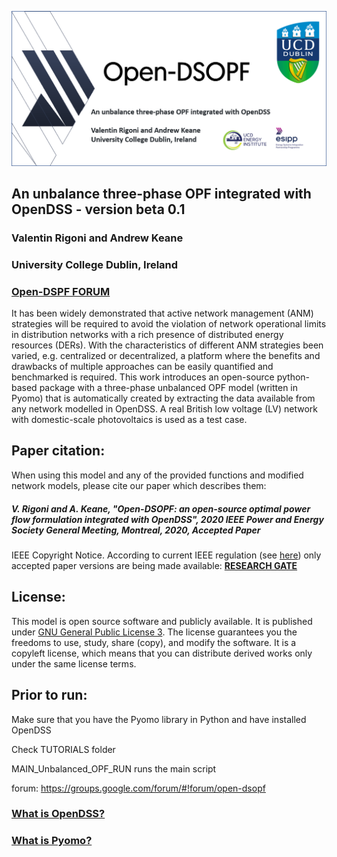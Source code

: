 ![](/Logo.png)

## An unbalance three-phase OPF integrated with OpenDSS - version beta 0.1
### Valentin Rigoni and Andrew Keane 
### University College Dublin, Ireland 
### [Open-DSPF FORUM](https://groups.google.com/forum/#!forum/open-dsopf)

It has been widely demonstrated that active network management (ANM) strategies will be required to avoid the violation of network      operational limits in distribution networks with a rich presence of distributed energy resources (DERs). With the characteristics of     different ANM strategies been varied, e.g. centralized or decentralized, a platform where the benefits and drawbacks of multiple approaches can be easily quantified and benchmarked is required. This work introduces an open-source python-based package with a three-phase unbalanced OPF model (written in Pyomo) that is automatically created by extracting the data available from any network modelled in OpenDSS. A real British low voltage (LV) network with domestic-scale photovoltaics is used as a test case. 

## Paper citation:
When using this model and any of the provided functions and modified network models, please cite our paper which describes them: 
##### V. Rigoni and A. Keane, "Open-DSOPF: an open-source optimal power flow formulation integrated with OpenDSS", 2020 IEEE Power and Energy Society General Meeting, Montreal, 2020, *Accepted Paper*

IEEE Copyright Notice. According to current IEEE regulation (see [here](https://www.ieee.org/publications/rights/index.html#sect1)) only accepted paper versions are being made available: [**RESEARCH GATE**](https://www.researchgate.net/publication/339377517_Open-DSOPF_an_open-source_optimal_power_flow_formulation_integrated_with_OpenDSS)

## License:
This model is open source software and publicly available. It is published under [GNU General Public License 3](http://www.gnu.org/licenses/). The license guarantees you the freedoms to use, study, share (copy), and modify the software. It is a copyleft license, which means that you can distribute derived works only under the same license terms.
    
## Prior to run:
Make sure that you have the Pyomo library in Python and have installed OpenDSS

Check TUTORIALS folder

MAIN_Unbalanced_OPF_RUN runs the main script

forum: https://groups.google.com/forum/#!forum/open-dsopf

### [What is OpenDSS?](https://www.epri.com/#/pages/sa/opendss?lang=en)
### [What is Pyomo?](http://www.pyomo.org/about)
